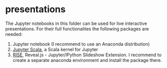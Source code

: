 # presentations

The Jupyter notebooks in this folder can be used for live interactive presentations. For their full functionalites the following packages are needed:

1. Jupyter notebook (I recommend to use an Anaconda distribution)
2. [Jupyter Scala](https://github.com/jupyter-scala/jupyter-scala), a Scala kernel for Jupyter
3. [RISE](https://github.com/damianavila/RISE), Reveal.js - Jupyter/IPython Slideshow Extension. I recommend to create a separate anaconda environment and install the package there.
